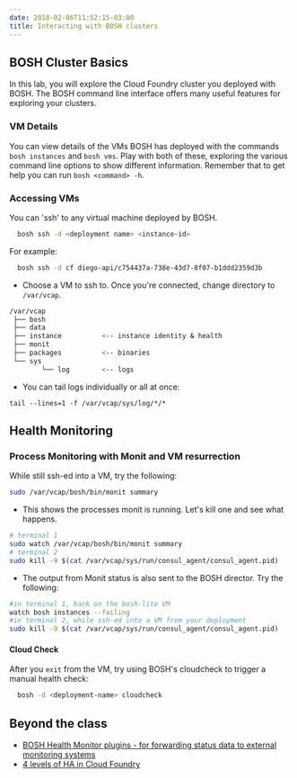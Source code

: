 ```yaml
---
date: 2018-02-06T11:52:15-03:00
title: Interacting with BOSH clusters
---
```


## BOSH Cluster Basics

In this lab, you will explore the Cloud Foundry cluster you deployed with BOSH.
The BOSH command line interface offers many useful features for exploring your clusters.

### VM Details

You can view details of the VMs BOSH has deployed with the commands `bosh instances` and `bosh vms`. Play with both of these, exploring the various command line options to show different information. Remember that to get help you can run `bosh <command> -h`.

### Accessing VMs

You can 'ssh' to any virtual machine deployed by BOSH.

```sh
  bosh ssh -d <deployment name> <instance-id>
```

For example:

```sh
  bosh ssh -d cf diego-api/c754437a-738e-43d7-8f07-b1ddd2359d3b
```

* Choose a VM to ssh to. Once you're connected, change directory to `/var/vcap`.

```bash
/var/vcap
 ├── bosh
 ├── data
 ├── instance          <-- instance identity & health
 ├── monit
 ├── packages          <-- binaries
 └── sys
        └── log        <-- logs
```
* You can tail logs individually or all at once:

```
tail --lines=1 -f /var/vcap/sys/log/*/*
```

## Health Monitoring

### Process Monitoring with Monit and VM resurrection


While still ssh-ed into a VM, try the following:

```sh
sudo /var/vcap/bosh/bin/monit summary
```

* This shows the processes monit is running.  Let's kill one and see what happens.

```bash
# terminal 1
sudo watch /var/vcap/bosh/bin/monit summary
# terminal 2
sudo kill -9 $(cat /var/vcap/sys/run/consul_agent/consul_agent.pid)
```

* The output from Monit status is also sent to the BOSH director. Try the following:

```sh
#in terminal 1, back on the bosh-lite VM
watch bosh instances --failing
#in terminal 2, while ssh-ed into a VM from your deployment
sudo kill -9 $(cat /var/vcap/sys/run/consul_agent/consul_agent.pid)
```
#### Cloud Check

After you `exit` from the VM, try using BOSH's cloudcheck to trigger a manual health check:

```sh
  bosh -d <deployment-name> cloudcheck
```

## Beyond the class

* [BOSH Health Monitor plugins - for forwarding status data to external monitoring systems](http://bosh.io/docs/hm-config.html)
* [4 levels of HA in Cloud Foundry](http://blog.pivotal.io/pivotal-cloud-foundry/products/the-four-levels-of-ha-in-pivotal-cf)

